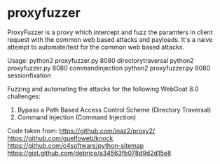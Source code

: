 # proxyfuzzer

ProxyFuzzer is a proxy which intercept and fuzz the paramters in client request with the common web based attacks and payloads.
It's a naive attempt to automate/test for the common web based attacks.


Usage:
python2 proxyfuzzer.py 8080 directorytraversal
python2 proxyfuzzer.py 8080 commandinjection
python2 proxyfuzzer.py 8080 sessionfixation

Fuzzing and automating the attacks for the following WebGoat 8.0 challenges:
1. Bypass a Path Based Access Control Scheme (Directory Traversal)
2. Command Injection    (Command Injection)


Code taken from:
https://github.com/inaz2/proxy2/
https://github.com/guelfoweb/knock
https://github.com/c4software/python-sitemap
https://gist.github.com/debrice/a34563fb078d9d2d15e8
